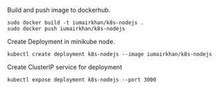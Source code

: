 Build and push image to dockerhub.
```
sudo docker build -t iumairkhan/k8s-nodejs .
sudo docker push iumairkhan/k8s-nodejs
```
Create Deployment in minikube node.
```
kubectl create deployment k8s-nodejs --image iumairkhan/k8s-nodejs
```
Create ClusterIP service for deployment
```
kubectl expose deployment k8s-nodejs --port 3000
```